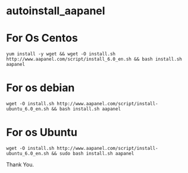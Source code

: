 # autoinstall_aapanel


# For Os Centos
```yum install -y wget && wget -O install.sh http://www.aapanel.com/script/install_6.0_en.sh && bash install.sh aapanel```

# For os debian
```wget -O install.sh http://www.aapanel.com/script/install-ubuntu_6.0_en.sh && bash install.sh aapanel```

# For os Ubuntu
```wget -O install.sh http://www.aapanel.com/script/install-ubuntu_6.0_en.sh && sudo bash install.sh aapanel```


Thank You.
